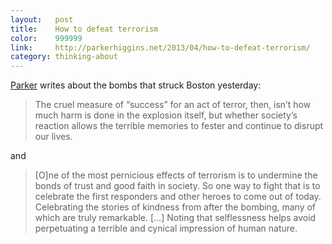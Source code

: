 ```yaml
---
layout:   post
title:    How to defeat terrorism
color:    999999
link:     http://parkerhiggins.net/2013/04/how-to-defeat-terrorism/
category: thinking-about
---
```


[Parker] writes about the bombs that struck Boston yesterday:

> The cruel measure of “success” for an act of terror, then, isn’t how much harm
> is done in the explosion itself, but whether society’s reaction allows the
> terrible memories to fester and continue to disrupt our lives.

and

> [O]ne of the most pernicious effects of terrorism is to undermine the bonds of
> trust and good faith in society. So one way to fight that is to celebrate the
> first responders and other heroes to come out of today. Celebrating the
> stories of kindness from after the bombing, many of which are truly
> remarkable. […] Noting that selflessness helps avoid perpetuating a terrible and
> cynical impression of human nature.

[parker]: http://parkerhiggins.net
